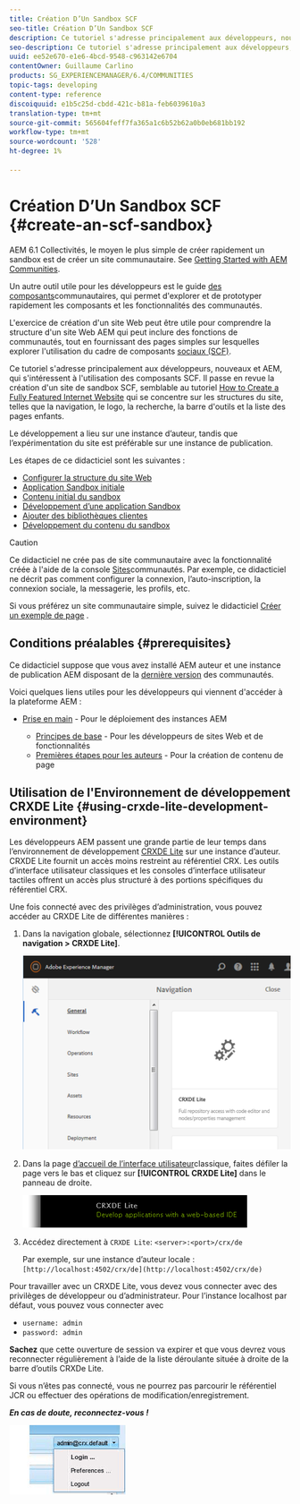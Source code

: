 ```yaml
---
title: Création D’Un Sandbox SCF
seo-title: Création D’Un Sandbox SCF
description: Ce tutoriel s'adresse principalement aux développeurs, nouveaux et AEM, qui s'intéressent à l'utilisation des composants SCF.  Il passe en revue la création du site An SCF Sandbox
seo-description: Ce tutoriel s'adresse principalement aux développeurs, nouveaux et AEM, qui s'intéressent à l'utilisation des composants SCF.  Il passe en revue la création du site An SCF Sandbox
uuid: ee52e670-e1e6-4bcd-9548-c963142e6704
contentOwner: Guillaume Carlino
products: SG_EXPERIENCEMANAGER/6.4/COMMUNITIES
topic-tags: developing
content-type: reference
discoiquuid: e1b5c25d-cbdd-421c-b81a-feb6039610a3
translation-type: tm+mt
source-git-commit: 565604feff7fa365a1c6b52b62a0b0eb681bb192
workflow-type: tm+mt
source-wordcount: '528'
ht-degree: 1%

---
```




# Création D’Un Sandbox SCF {#create-an-scf-sandbox}


AEM 6.1 Collectivités, le moyen le plus simple de créer rapidement un sandbox est de créer un site communautaire. See [Getting Started with AEM Communities](getting-started.md).

Un autre outil utile pour les développeurs est le guide [des composants](components-guide.md)communautaires, qui permet d&#39;explorer et de prototyper rapidement les composants et les fonctionnalités des communautés.

L&#39;exercice de création d&#39;un site Web peut être utile pour comprendre la structure d&#39;un site Web AEM qui peut inclure des fonctions de communautés, tout en fournissant des pages simples sur lesquelles explorer l&#39;utilisation du cadre de composants [sociaux (SCF)](scf.md).

Ce tutoriel s&#39;adresse principalement aux développeurs, nouveaux et AEM, qui s&#39;intéressent à l&#39;utilisation des composants SCF. Il passe en revue la création d&#39;un site de sandbox SCF, semblable au tutoriel [How to Create a Fully Featured Internet Website](../../help/sites-developing/website.md) qui se concentre sur les structures du site, telles que la navigation, le logo, la recherche, la barre d&#39;outils et la liste des pages enfants.

Le développement a lieu sur une instance d’auteur, tandis que l’expérimentation du site est préférable sur une instance de publication.

Les étapes de ce didacticiel sont les suivantes :

* [Configurer la structure du site Web](setup-website.md)
* [Application Sandbox initiale](initial-app.md)
* [Contenu initial du sandbox](initial-content.md)
* [Développement d’une application Sandbox](develop-app.md)
* [Ajouter des bibliothèques clientes](add-clientlibs.md)
* [Développement du contenu du sandbox](develop-content.md)

>[!CAUTION]
>
>Ce didacticiel ne crée pas de site communautaire avec la fonctionnalité créée à l&#39;aide de la console [Sites](sites-console.md)communautés. Par exemple, ce didacticiel ne décrit pas comment configurer la connexion, l’auto-inscription, la connexion [](social-login.md)sociale, la messagerie, les profils, etc.
>
>Si vous préférez un site communautaire simple, suivez le didacticiel [Créer un exemple de page](create-sample-page.md) .

## Conditions préalables {#prerequisites}

Ce didacticiel suppose que vous avez installé AEM auteur et une instance de publication AEM disposant de la [dernière version](deploy-communities.md#latest-releases) des communautés.

Voici quelques liens utiles pour les développeurs qui viennent d&#39;accéder à la plateforme AEM :

* [Prise en main](../../help/sites-deploying/deploy.md#getting-started) - Pour le déploiement des instances AEM

   * [Principes de base](../../help/sites-developing/the-basics.md) - Pour les développeurs de sites Web et de fonctionnalités
   * [Premières étapes pour les auteurs](../../help/sites-authoring/first-steps.md) - Pour la création de contenu de page

## Utilisation de l&#39;Environnement de développement CRXDE Lite {#using-crxde-lite-development-environment}

Les développeurs AEM passent une grande partie de leur temps dans l’environnement de développement [CRXDE Lite](../../help/sites-developing/developing-with-crxde-lite.md) sur une instance d’auteur. CRXDE Lite fournit un accès moins restreint au référentiel CRX. Les outils d’interface utilisateur classiques et les consoles d’interface utilisateur tactiles offrent un accès plus structuré à des portions spécifiques du référentiel CRX.

Une fois connecté avec des privilèges d’administration, vous pouvez accéder au CRXDE Lite de différentes manières :

1. Dans la navigation globale, sélectionnez **[!UICONTROL Outils de navigation > CRXDE Lite]**.

   ![chlimage_1-350](assets/chlimage_1-350.png)

2. Dans la page [d’accueil de l’interface utilisateur](http://localhost:4502/welcome.html)classique, faites défiler la page vers le bas et cliquez sur **[!UICONTROL CRXDE Lite]** dans le panneau de droite.

   ![chlimage_1-351](assets/chlimage_1-351.png)

3. Accédez directement à `CRXDE Lite`: `<server>:<port>/crx/de`

   Par exemple, sur une instance d’auteur locale : ` [http://localhost:4502/crx/de](http://localhost:4502/crx/de)`

Pour travailler avec un CRXDE Lite, vous devez vous connecter avec des privilèges de développeur ou d’administrateur. Pour l’instance localhost par défaut, vous pouvez vous connecter avec

* `username: admin`
* `password: admin`


**Sachez** que cette ouverture de session va expirer et que vous devrez vous reconnecter régulièrement à l’aide de la liste déroulante située à droite de la barre d’outils CRXDe Lite.

Si vous n’êtes pas connecté, vous ne pourrez pas parcourir le référentiel JCR ou effectuer des opérations de modification/enregistrement.

***En cas de doute, reconnectez-vous !***

![chlimage_1-352](assets/chlimage_1-352.png)
